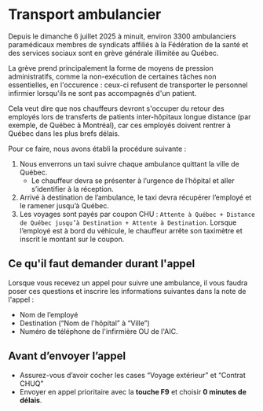 # Transport ambulancier

Depuis le dimanche 6 juillet 2025 à minuit, environ 3300 ambulanciers paramédicaux membres de syndicats affiliés à la Fédération de la santé et des services sociaux sont en grève générale illimitée au Québec.

La grève prend principalement la forme de moyens de pression administratifs, comme la non-exécution de certaines tâches non essentielles, en l'occurence : ceux-ci refusent de transporter le personnel infirmier lorsqu'ils ne sont pas accompagnés d'un patient.

Cela veut dire que nos chauffeurs devront s'occuper du retour des employés lors de transferts de patients inter-hôpitaux longue distance (par exemple, de Québec à Montréal), car ces employés doivent rentrer à Québec dans les plus brefs délais.

Pour ce faire, nous avons établi la procédure suivante :

1. Nous enverrons un taxi suivre chaque ambulance quittant la ville de Québec.
    - Le chauffeur devra se présenter à l’urgence de l’hôpital et aller s’identifier à la réception.
1. Arrivé à destination de l’ambulance, le taxi devra récupérer l’employé et le ramener jusqu’à Québec.
1. Les voyages sont payés par coupon CHU : `Attente à Québec + Distance de Québec jusqu’à Destination + Attente à Destination`. Lorsque l’employé est à bord du véhicule, le chauffeur arrête son taximètre et inscrit le montant sur le coupon.

## Ce qu'il faut demander durant l'appel

Lorsque vous recevez un appel pour suivre une ambulance, il vous faudra poser ces questions et inscrire les informations suivantes dans la note de l'appel :

-   Nom de l’employé
-   Destination (“Nom de l'hôpital” à “Ville”)
-   Numéro de téléphone de l'infirmière OU de l'AIC.

## Avant d’envoyer l’appel

-   Assurez-vous d’avoir cocher les cases “Voyage extérieur” et “Contrat CHUQ”
-   Envoyer en appel prioritaire avec la **touche F9** et choisir **0 minutes de délais**.
